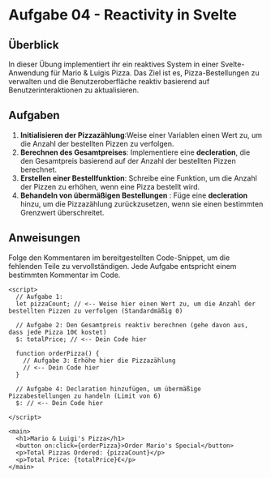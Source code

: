 # Aufgabe 04 - Reactivity in Svelte

## Überblick

In dieser Übung implementiert ihr ein reaktives System in einer Svelte-Anwendung für Mario & Luigis Pizza. Das Ziel ist es, Pizza-Bestellungen zu verwalten und die Benutzeroberfläche reaktiv basierend auf Benutzerinteraktionen zu aktualisieren.

## Aufgaben

1. **Initialisieren der Pizzazählung**:Weise einer Variablen einen Wert zu, um die Anzahl der bestellten Pizzen zu verfolgen.
2. **Berechnen des Gesamtpreises**: Implementiere eine **decleration**, die den Gesamtpreis basierend auf der Anzahl der bestellten Pizzen berechnet.
3. **Erstellen einer Bestellfunktion**: Schreibe eine Funktion, um die Anzahl der Pizzen zu erhöhen, wenn eine Pizza bestellt wird.
4. **Behandeln von übermäßigen Bestellungen** : Füge eine **decleration** hinzu, um die Pizzazählung zurückzusetzen, wenn sie einen bestimmten Grenzwert überschreitet.

## Anweisungen

Folge den Kommentaren im bereitgestellten Code-Snippet, um die fehlenden Teile zu vervollständigen. Jede Aufgabe entspricht einem bestimmten Kommentar im Code.

```svelte
<script>
  // Aufgabe 1:
  let pizzaCount; // <-- Weise hier einen Wert zu, um die Anzahl der bestellten Pizzen zu verfolgen (Standardmäßig 0)

  // Aufgabe 2: Den Gesamtpreis reaktiv berechnen (gehe davon aus, dass jede Pizza 10€ kostet)
  $: totalPrice; // <-- Dein Code hier

  function orderPizza() {
    // Aufgabe 3: Erhöhe hier die Pizzazählung
    // <-- Dein Code hier
  }

  // Aufgabe 4: Declaration hinzufügen, um übermäßige Pizzabestellungen zu handeln (Limit von 6)
  $: // <-- Dein Code hier

</script>

<main>
  <h1>Mario & Luigi's Pizza</h1>
  <button on:click={orderPizza}>Order Mario's Special</button>
  <p>Total Pizzas Ordered: {pizzaCount}</p>
  <p>Total Price: {totalPrice}€</p>
</main>
```
